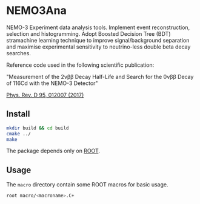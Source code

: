 NEMO3Ana
========

NEMO-3 Experiment data analysis tools. Implement event reconstruction, selection and histogramming. Adopt Boosted Decision Tree (BDT) stramachine learning technique to improve signal/background separation and maximise experimental sensitivity to neutrino-less double beta decay searches. 

Reference code used in the following scientific publication:

"Measurement of the 2νββ Decay Half-Life and Search for the 0νββ Decay of 116Cd with the NEMO-3 Detector"

[Phys. Rev. D 95, 012007 (2017)](https://journals.aps.org/prd/abstract/10.1103/PhysRevD.95.012007) 

Install
-------
```bash
mkdir build && cd build
cmake ../
make
```
The package depends only on [ROOT](http://root.cern.ch/).

Usage
-----
The `macro` directory contain some ROOT macros for basic usage.

```bash
root macro/<macroname>.C+
```
